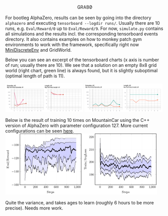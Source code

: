 <p align="center"><img width=50 src=".github/grab0.png"></p>

For bootleg AlphaZero, results can be seen by going into the directory `alphazero` and executing `tensorboard --logdir runs/`.
Usually there are 10 runs, e.g. `Eval/Reward/0` up to `Eval/Reward/9`.
For now, `simulate.py` contains all simulations and the results incl. the corresponding tensorboard events directory.
It also contains examples on how to monkey patch gym environments to work with the framework, specifically right now [MiniDiscreteEnv](https://github.com/instance01/gym-mini-envs) and GridWorld.

Below you can see an excerpt of the tensorboard charts (x axis is number of run; usually there are 10). We see that a solution on an empty 8x8 grid world (right chart, green line) is always found, but it is slightly suboptimal (optimal length of path is 11).

<p float="left">
  <img src=".github/running.png" width="49%" />
  <img src=".github/gridworld.png" width="49%" /> 
</p>



Below is the result of training 10 times on MountainCar using the C++ version of AlphaZero with parameter configuration 127. More current configurations can be seen [here](https://github.com/instance01/GRAB0/blob/master/alphazero/cpp_impl/results.md).
<img src=".github/cpp_mtcar_127.png" /> 

Quite the variance, and takes ages to learn (roughly 6 hours to be more precise). Needs more work.
